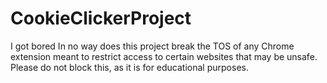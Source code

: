 # CookieClickerProject
I got bored
In no way does this project break the TOS of any Chrome extension meant to restrict access to certain websites that may be unsafe. Please do not block this, as it is for educational purposes.

